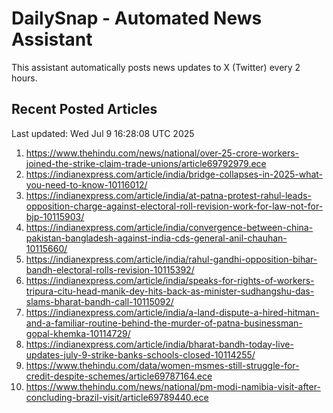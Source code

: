 # DailySnap - Automated News Assistant

This assistant automatically posts news updates to X (Twitter) every 2 hours.

## Recent Posted Articles

Last updated: Wed Jul  9 16:28:08 UTC 2025

1. https://www.thehindu.com/news/national/over-25-crore-workers-joined-the-strike-claim-trade-unions/article69792979.ece
2. https://indianexpress.com/article/india/bridge-collapses-in-2025-what-you-need-to-know-10116012/
3. https://indianexpress.com/article/india/at-patna-protest-rahul-leads-opposition-charge-against-electoral-roll-revision-work-for-law-not-for-bjp-10115903/
4. https://indianexpress.com/article/india/convergence-between-china-pakistan-bangladesh-against-india-cds-general-anil-chauhan-10115660/
5. https://indianexpress.com/article/india/rahul-gandhi-opposition-bihar-bandh-electoral-rolls-revision-10115392/
6. https://indianexpress.com/article/india/speaks-for-rights-of-workers-tripura-citu-head-manik-dey-hits-back-as-minister-sudhangshu-das-slams-bharat-bandh-call-10115092/
7. https://indianexpress.com/article/india/a-land-dispute-a-hired-hitman-and-a-familiar-routine-behind-the-murder-of-patna-businessman-gopal-khemka-10114729/
8. https://indianexpress.com/article/india/bharat-bandh-today-live-updates-july-9-strike-banks-schools-closed-10114255/
9. https://www.thehindu.com/data/women-msmes-still-struggle-for-credit-despite-schemes/article69787164.ece
10. https://www.thehindu.com/news/national/pm-modi-namibia-visit-after-concluding-brazil-visit/article69789440.ece
